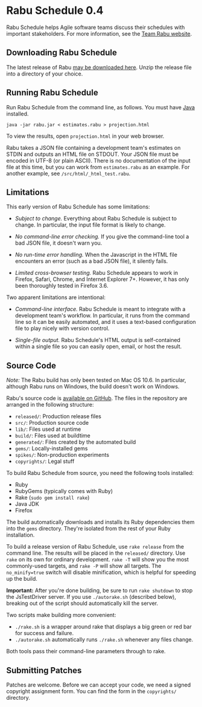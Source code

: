 Rabu Schedule 0.4
=================

Rabu Schedule helps Agile software teams discuss their schedules with important stakeholders. For more information, see the [Team Rabu website](http://www.teamrabu.com).


Downloading Rabu Schedule
-------------------------
The latest release of Rabu [may be downloaded here](http://www.teamrabu.com/rabu.zip). Unzip the release file into a directory of your choice.


Running Rabu Schedule
---------------------

Run Rabu Schedule from the command line, as follows. You must have [Java](http://www.java.com/) installed.

	java -jar rabu.jar < estimates.rabu > projection.html

To view the results, open `projection.html` in your web browser.

Rabu takes a JSON file containing a development team's estimates on STDIN and outputs an HTML file on STDOUT. Your JSON file must be encoded in UTF-8 (or plain ASCII). There is no documentation of the input file at this time, but you can work from `estimates.rabu` as an example. For another example, see `/src/html/_html_test.rabu`.


Limitations
-----------

This early version of Rabu Schedule has some limitations:

- *Subject to change.* Everything about Rabu Schedule is subject to change. In particular, the input file format is likely to change.

- *No command-line error checking.* If you give the command-line tool a bad JSON file, it doesn't warn you.

- *No run-time error handling.* When the Javascript in the HTML file encounters an error (such as a bad JSON file), it silently fails.

- *Limited cross-browser testing.* Rabu Schedule appears to work in Firefox, Safari, Chrome, and Internet Explorer 7+. However, it has only been thoroughly tested in Firefox 3.6.

Two apparent limitations are intentional:

- *Command-line interface.* Rabu Schedule is meant to integrate with a development team's workflow. In particular, it runs from the command line so it can be easily automated, and it uses a text-based configuration file to play nicely with version control.

- *Single-file output.* Rabu Schedule's HTML output is self-contained within a single file so you can easily open, email, or host the result.


Source Code
-----------

*Note:* The Rabu build has only been tested on Mac OS 10.6. In particular, although Rabu runs on Windows, the build doesn't work on Windows.

Rabu's source code is [available on GitHub](https://github.com/teamrabu/rabu-schedule). The files in the repository are arranged in the following structure:

- `released/`: Production release files
- `src/`: Production source code
- `lib/`: Files used at runtime
- `build/`: Files used at buildtime
- `generated/`: Files created by the automated build
- `gems/`: Locally-installed gems
- `spikes/`: Non-production experiments
- `copyrights/`: Legal stuff

To build Rabu Schedule from source, you need the following tools installed:

* Ruby
* RubyGems (typically comes with Ruby)
* Rake (`sudo gem install rake`)
* Java JDK
* Firefox

The build automatically downloads and installs its Ruby dependencies them into the `gems` directory. They're isolated from the rest of your Ruby installation.

To build a release version of Rabu Schedule, use `rake release` from the command line. The results will be placed in the `released/` directory. Use `rake` on its own for ordinary development. `rake -T` will show you the most commonly-used targets, and `rake -P` will show all targets. The `no_minify=true` switch will disable minification, which is helpful for speeding up the build.

**Important:** After you're done building, be sure to run `rake shutdown` to stop the JsTestDriver server. If you use `./autorake.sh` (described below), breaking out of the script should automatically kill the server.

Two scripts make building more convenient:

- `./rake.sh` is a wrapper around rake that displays a big green or red bar for success and failure.
- `./autorake.sh` automatically runs `./rake.sh` whenever any files change.

Both tools pass their command-line parameters through to rake.


Submitting Patches
------------------

Patches are welcome. Before we can accept your code, we need a signed copyright assignment form. You can find the form in the `copyrights/` directory.
